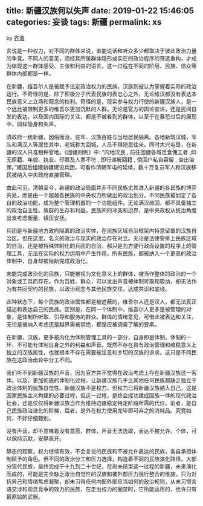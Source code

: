 title: 新疆汉族何以失声
date: 2019-01-22 15:46:05
categories: 妄谈
tags: 新疆
permalink: xs
---
by [齐谐](http://caute.net/about/)

言说是一种权力，对不同的群体来说，谁能说话和听众多少都取决于彼此政治力量的争竞。不同人的意见，须经其所属群体隐形或实在的政治程序的筛选重构，才成为体现这一群体感受、主张和利益的语言。这一过程在不同的阶层、民族、信众等群体内部都是一样。

在新疆，维吾尔人是被赋予法定政治权力的民族，汉族则被认为掌握着实际的政治运行。不奇怪的是，除了积极分子代表民族的表忠心之外，无论维汉都没有表达本民族意义上立场和观念的权利。奇怪的是，现实参与权力行使的新疆汉族人，是一个远比被限制更多的维吾尔更加沉默的人群。无论是官方的舆论宣讲，还是民间自发的表达，以及国内国际的关注，都是不被看到的群体，以至于在暴恐过后的展现中，同样隐身和失声。
<!--more-->

清政府一统新疆，因俗而治，驻军、汉族百姓与当地居民隔离。各地新筑汉城，军队和满汉人等居住其中，老城称为回城，人员不得随意往来。同时大兴屯垦，在新疆的汉人只准租种官地。《回疆则例》中: “内地汉民 , 前往回疆各城觅食佣工者 ,如无原籍、年貌、执业、印票及人票不符 , 即行递解回籍 , 倘回户私自容留 , 查出治罪。”建国后组建新疆建设兵团，可看作清朝军屯的延续，数十万复员军人和汉族移民被纳入中央政府直接管理。

由此可见，清朝至今，新疆的政治局面并非不同民族尤其进入新疆的各民族的博弈共处，而是由一个超越各民族的中央权力所做出的政治划分。不同民族被划定了各自的政治功能，成为整个管理机器的一个功能组件。无论满汉维回，都不具备独立的政治自主性。族群的生存和利益，民族间的冲突和边界，是中央政权从统治角度出发考虑衡量、镇压安抚。

兵团是与新疆地方政府隔离的政治实体，在民族区域自治框架内特意留置的汉族自治区。但在这里，名义的政治与现实的政治存在对立。无论是法律安排上民族区域的自治，还是被特殊体制化的兵团的自治，都只是为方便行政而设置的程序上的管理工具，无法在实际的权力运用中产生作用。所有民族，都被纳入一个更高的政治体制中，自身却被阻断完成政治化。

未能完成政治化的民族，只能被视为文化意义上的群体，被当作整体的政治的一个对象或工具而存在。作为百姓、群众，可以发出声音被体制听取和吸纳，却无法作为有共同契约的民族，以政治观念与其他民族交往，达成共识和底线。

此种状态下，每个民族的政治属性都是被遮蔽的，维吾尔人还是汉人，都无法真正描述和表达自己的民族。区别是，在同一个体制中，维吾尔人更多是被管理的对象，是体制所听取、引导和服务的群众。群体的情绪意见，可借此被表达和关注，无论是被纳入考虑还是越界需被禁绝，都是应被调查了解的要素。

在新疆，汉族，更多被内化为体制管理工具的一部分，自身即是体制。体制的一环，不可能有体制自身之外的利益和声音。既然不存在具有政治管理和维稳意义上独立的汉族属性，也就根本不存在需要被注意和关切的汉族的诉求。这只是不同民族在这政治齿轮中分工不同。

我们听不到新疆汉族的声音，因为官方并不觉得在政治考虑上存在新疆汉族这一客体。以及，更加彻底的体制化过程，让新疆汉族几乎比其他任何民族都缺乏独立于政治体制的民族自觉性。新疆汉族不是权力，但权力已将新疆汉族纳入自己，这是国家民族主义构建的必要过程，但这一过程，是终会成功建成国族一体的现代政治社会，还是仅仅将新疆汉族当作为维持边疆稳定特定阶段所需的代价。前者，是自己民族政治进化的阶梯，后者，是外在权力使用完毕即可弃之的消耗品。究竟如何，不好仔细甄别。

没有声音，却不意味着没有意愿，群体，声音无法选取，表达不被允许。个体，可以保持沉默，安静离开。

静态的观察，权力继续有效，不会言说的民族和不被允许表达的民族，各自承担体制赋予的角色。但不同的政治分工和压力选择，构造着不同的民族演化路径。大部分现代民族，最终完成于十九到二十世纪，在尚未结束这一过程的新疆，未来演化而成的，可能是完全缺乏政治自觉性的汉族和被外部压力强行整合的维族。只为对抗异己和情绪焦虑凝聚，却未习得任何内部外部应当如何的政治规则，从未习惯言语交涉和观念竞争的效力的民族，在走出权力的圈禁时，它所能运用的，也许只有最原始的武器。
